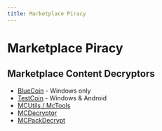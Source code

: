 ```yaml
---
title: Marketplace Piracy
---
```


# Marketplace Piracy

## Marketplace Content Decryptors

* [BlueCoin](https://t.me/archivebluecoin) - Windows only
* [TestCoin](https://t.me/archivebluecoin) - Windows & Android
* [MCUtils / McTools](https://silica.codes/BedrockReverse/McTools)
* [MCDecryptor](https://t.me/archivebluecoin)
* [MCPackDecrypt](https://silica.codes/BedrockReverse/MCPackDecrypt)
